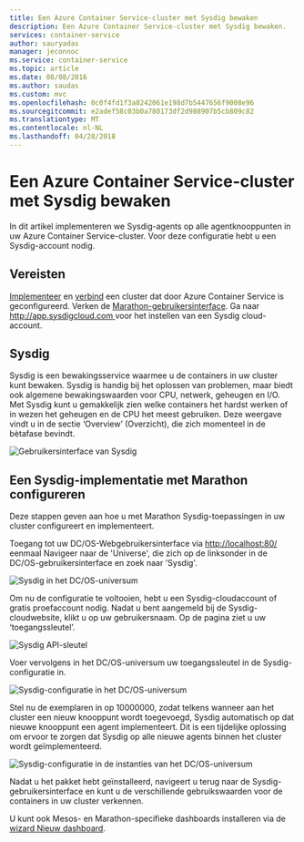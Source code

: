 ```yaml
---
title: Een Azure Container Service-cluster met Sysdig bewaken
description: Een Azure Container Service-cluster met Sysdig bewaken.
services: container-service
author: sauryadas
manager: jeconnoc
ms.service: container-service
ms.topic: article
ms.date: 08/08/2016
ms.author: saudas
ms.custom: mvc
ms.openlocfilehash: 0c0f4fd1f3a8242061e198d7b5447656f9008e96
ms.sourcegitcommit: e2adef58c03b0a780173df2d988907b5cb809c82
ms.translationtype: MT
ms.contentlocale: nl-NL
ms.lasthandoff: 04/28/2018
---
```

# <a name="monitor-an-azure-container-service-cluster-with-sysdig"></a>Een Azure Container Service-cluster met Sysdig bewaken

In dit artikel implementeren we Sysdig-agents op alle agentknooppunten in uw Azure Container Service-cluster. Voor deze configuratie hebt u een Sysdig-account nodig. 

## <a name="prerequisites"></a>Vereisten
[Implementeer](container-service-deployment.md) en [verbind](../container-service-connect.md) een cluster dat door Azure Container Service is geconfigureerd. Verken de [Marathon-gebruikersinterface](container-service-mesos-marathon-ui.md). Ga naar [ http://app.sysdigcloud.com ](http://app.sysdigcloud.com) voor het instellen van een Sysdig cloud-account. 

## <a name="sysdig"></a>Sysdig
Sysdig is een bewakingsservice waarmee u de containers in uw cluster kunt bewaken. Sysdig is handig bij het oplossen van problemen, maar biedt ook algemene bewakingswaarden voor CPU, netwerk, geheugen en I/O. Met Sysdig kunt u gemakkelijk zien welke containers het hardst werken of in wezen het geheugen en de CPU het meest gebruiken. Deze weergave vindt u in de sectie ‘Overview’ (Overzicht), die zich momenteel in de bètafase bevindt. 

![Gebruikersinterface van Sysdig](./media/container-service-monitoring-sysdig/sysdig6.png) 

## <a name="configure-a-sysdig-deployment-with-marathon"></a>Een Sysdig-implementatie met Marathon configureren
Deze stappen geven aan hoe u met Marathon Sysdig-toepassingen in uw cluster configureert en implementeert. 

Toegang tot uw DC/OS-Webgebruikersinterface via [ http://localhost:80/ ](http://localhost:80/) eenmaal Navigeer naar de 'Universe', die zich op de linksonder in de DC/OS-gebruikersinterface en zoek naar 'Sysdig'.

![Sysdig in het DC/OS-universum](./media/container-service-monitoring-sysdig/sysdig1.png)

Om nu de configuratie te voltooien, hebt u een Sysdig-cloudaccount of gratis proefaccount nodig. Nadat u bent aangemeld bij de Sysdig-cloudwebsite, klikt u op uw gebruikersnaam. Op de pagina ziet u uw ‘toegangssleutel’. 

![Sysdig API-sleutel](./media/container-service-monitoring-sysdig/sysdig2.png) 

Voer vervolgens in het DC/OS-universum uw toegangssleutel in de Sysdig-configuratie in. 

![Sysdig-configuratie in het DC/OS-universum](./media/container-service-monitoring-sysdig/sysdig3.png)

Stel nu de exemplaren in op 10000000, zodat telkens wanneer aan het cluster een nieuw knooppunt wordt toegevoegd, Sysdig automatisch op dat nieuwe knooppunt een agent implementeert. Dit is een tijdelijke oplossing om ervoor te zorgen dat Sysdig op alle nieuwe agents binnen het cluster wordt geïmplementeerd. 

![Sysdig-configuratie in de instanties van het DC/OS-universum](./media/container-service-monitoring-sysdig/sysdig4.png)

Nadat u het pakket hebt geïnstalleerd, navigeert u terug naar de Sysdig-gebruikersinterface en kunt u de verschillende gebruikswaarden voor de containers in uw cluster verkennen. 

U kunt ook Mesos- en Marathon-specifieke dashboards installeren via de [wizard Nieuw dashboard](https://app.sysdigcloud.com/#/dashboards/new).
